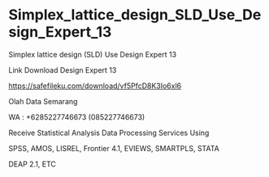 # Simplex_lattice_design_SLD_Use_Design_Expert_13
Simplex lattice design (SLD) Use Design Expert 13

Link Download Design Expert 13

https://safefileku.com/download/vf5PfcD8K3Io6xl6

Olah Data Semarang

WA : +6285227746673 (085227746673)

Receive Statistical Analysis Data Processing Services Using

SPSS, AMOS, LISREL, Frontier 4.1, EVIEWS, SMARTPLS, STATA

DEAP 2.1, ETC
